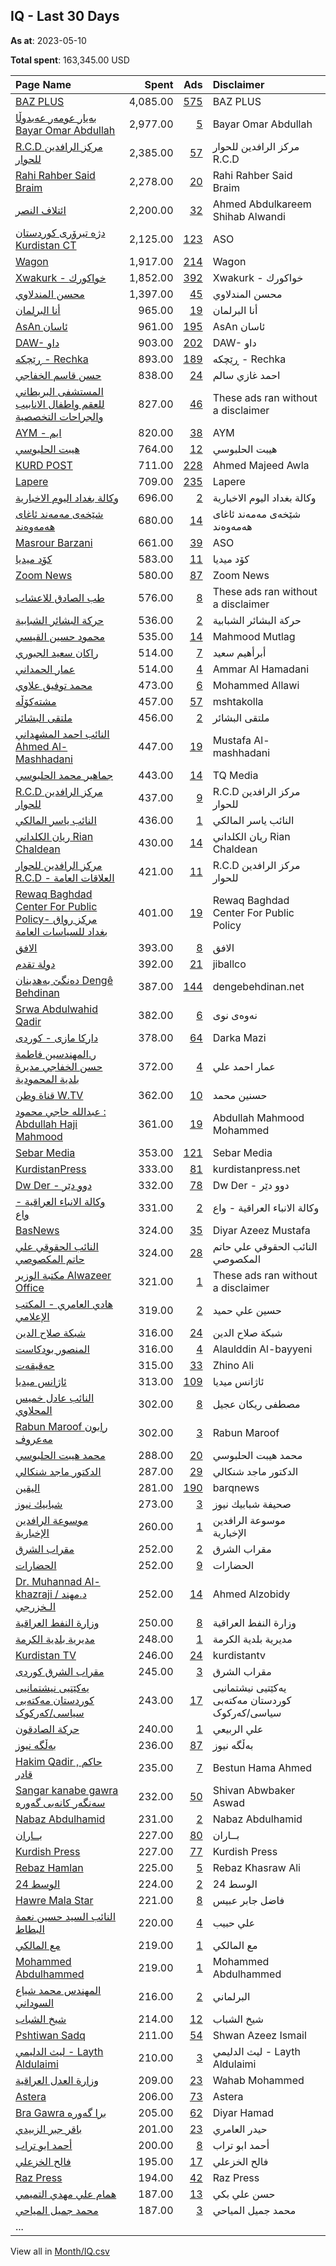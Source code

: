 ## IQ - Last 30 Days
**As at**: 2023-05-10

**Total spent**: 163,345.00 USD

|Page Name|Spent|Ads|Disclaimer|
|:---|---:|---:|:---|
|[BAZ PLUS](https://www.facebook.com/108448645342531)|4,085.00|[575](https://www.facebook.com/ads/library/?active_status=all&ad_type=political_and_issue_ads&country=IQ&view_all_page_id=108448645342531&search_type=page&media_type=all)|BAZ PLUS|
|[بەیار عومەر عەبدوڵا Bayar Omar Abdullah](https://www.facebook.com/1960687214155123)|2,977.00|[5](https://www.facebook.com/ads/library/?active_status=all&ad_type=political_and_issue_ads&country=IQ&view_all_page_id=1960687214155123&search_type=page&media_type=all)|Bayar Omar Abdullah|
|[R.C.D مركز الرافدين للحوار](https://www.facebook.com/381497365537157)|2,385.00|[57](https://www.facebook.com/ads/library/?active_status=all&ad_type=political_and_issue_ads&country=IQ&view_all_page_id=381497365537157&search_type=page&media_type=all)|مركز الرافدين للحوار R.C.D|
|[Rahi Rahber Said Braim](https://www.facebook.com/888362628037273)|2,278.00|[20](https://www.facebook.com/ads/library/?active_status=all&ad_type=political_and_issue_ads&country=IQ&view_all_page_id=888362628037273&search_type=page&media_type=all)|Rahi Rahber Said Braim|
|[ائتلاف النصر](https://www.facebook.com/2003953506544982)|2,200.00|[32](https://www.facebook.com/ads/library/?active_status=all&ad_type=political_and_issue_ads&country=IQ&view_all_page_id=2003953506544982&search_type=page&media_type=all)|Ahmed Abdulkareem Shihab Alwandi|
|[دژه تیرۆری کوردستان Kurdistan CT](https://www.facebook.com/399110903587431)|2,125.00|[123](https://www.facebook.com/ads/library/?active_status=all&ad_type=political_and_issue_ads&country=IQ&view_all_page_id=399110903587431&search_type=page&media_type=all)|ASO|
|[Wagon](https://www.facebook.com/102687942750312)|1,917.00|[214](https://www.facebook.com/ads/library/?active_status=all&ad_type=political_and_issue_ads&country=IQ&view_all_page_id=102687942750312&search_type=page&media_type=all)|Wagon|
|[Xwakurk  - خواكورك](https://www.facebook.com/638540889641531)|1,852.00|[392](https://www.facebook.com/ads/library/?active_status=all&ad_type=political_and_issue_ads&country=IQ&view_all_page_id=638540889641531&search_type=page&media_type=all)|Xwakurk  - خواكورك|
|[محسن المندلاوي](https://www.facebook.com/101964988731653)|1,397.00|[45](https://www.facebook.com/ads/library/?active_status=all&ad_type=political_and_issue_ads&country=IQ&view_all_page_id=101964988731653&search_type=page&media_type=all)|محسن المندلاوي|
|[أنا البرلمان](https://www.facebook.com/132126192341800)|965.00|[19](https://www.facebook.com/ads/library/?active_status=all&ad_type=political_and_issue_ads&country=IQ&view_all_page_id=132126192341800&search_type=page&media_type=all)|أنا البرلمان|
|[AsAn  ئاسان](https://www.facebook.com/101225028723669)|961.00|[195](https://www.facebook.com/ads/library/?active_status=all&ad_type=political_and_issue_ads&country=IQ&view_all_page_id=101225028723669&search_type=page&media_type=all)|AsAn  ئاسان|
|[DAW- داو](https://www.facebook.com/104005041772849)|903.00|[202](https://www.facebook.com/ads/library/?active_status=all&ad_type=political_and_issue_ads&country=IQ&view_all_page_id=104005041772849&search_type=page&media_type=all)|DAW- داو|
|[ڕێچکە - Rechka](https://www.facebook.com/108208211346225)|893.00|[189](https://www.facebook.com/ads/library/?active_status=all&ad_type=political_and_issue_ads&country=IQ&view_all_page_id=108208211346225&search_type=page&media_type=all)|ڕێچکە - Rechka|
|[حسن قاسم الخفاجي](https://www.facebook.com/110855024479814)|838.00|[24](https://www.facebook.com/ads/library/?active_status=all&ad_type=political_and_issue_ads&country=IQ&view_all_page_id=110855024479814&search_type=page&media_type=all)|احمد غازي سالم|
|[المستشفى البريطاني للعقم واطفال الانابيب والجراحات التخصصية](https://www.facebook.com/1007330429412535)|827.00|[46](https://www.facebook.com/ads/library/?active_status=all&ad_type=political_and_issue_ads&country=IQ&view_all_page_id=1007330429412535&search_type=page&media_type=all)|These ads ran without a disclaimer|
|[AYM - ايم](https://www.facebook.com/106053335295019)|820.00|[38](https://www.facebook.com/ads/library/?active_status=all&ad_type=political_and_issue_ads&country=IQ&view_all_page_id=106053335295019&search_type=page&media_type=all)|AYM|
|[هيبت الحلبوسي](https://www.facebook.com/381026846058940)|764.00|[12](https://www.facebook.com/ads/library/?active_status=all&ad_type=political_and_issue_ads&country=IQ&view_all_page_id=381026846058940&search_type=page&media_type=all)|هيبت الحلبوسي|
|[KURD POST](https://www.facebook.com/101537365554352)|711.00|[228](https://www.facebook.com/ads/library/?active_status=all&ad_type=political_and_issue_ads&country=IQ&view_all_page_id=101537365554352&search_type=page&media_type=all)|Ahmed Majeed Awla|
|[Lapere](https://www.facebook.com/110735054899289)|709.00|[235](https://www.facebook.com/ads/library/?active_status=all&ad_type=political_and_issue_ads&country=IQ&view_all_page_id=110735054899289&search_type=page&media_type=all)|Lapere|
|[وكالة بغداد اليوم الاخبارية](https://www.facebook.com/1272142976242590)|696.00|[2](https://www.facebook.com/ads/library/?active_status=all&ad_type=political_and_issue_ads&country=IQ&view_all_page_id=1272142976242590&search_type=page&media_type=all)|وكالة بغداد اليوم الاخبارية|
|[شێخەی مەمەند ئاغای ھەمەوەند](https://www.facebook.com/467222586811080)|680.00|[14](https://www.facebook.com/ads/library/?active_status=all&ad_type=political_and_issue_ads&country=IQ&view_all_page_id=467222586811080&search_type=page&media_type=all)|شێخەی مەمەند ئاغای ھەمەوەند|
|[Masrour Barzani](https://www.facebook.com/110035949016294)|661.00|[39](https://www.facebook.com/ads/library/?active_status=all&ad_type=political_and_issue_ads&country=IQ&view_all_page_id=110035949016294&search_type=page&media_type=all)|ASO|
|[کۆد میدیا](https://www.facebook.com/115201561476661)|583.00|[11](https://www.facebook.com/ads/library/?active_status=all&ad_type=political_and_issue_ads&country=IQ&view_all_page_id=115201561476661&search_type=page&media_type=all)|کۆد میدیا|
|[Zoom News](https://www.facebook.com/112048801639488)|580.00|[87](https://www.facebook.com/ads/library/?active_status=all&ad_type=political_and_issue_ads&country=IQ&view_all_page_id=112048801639488&search_type=page&media_type=all)|Zoom News|
|[طب الصادق للاعشاب](https://www.facebook.com/237581247129000)|576.00|[8](https://www.facebook.com/ads/library/?active_status=all&ad_type=political_and_issue_ads&country=IQ&view_all_page_id=237581247129000&search_type=page&media_type=all)|These ads ran without a disclaimer|
|[حركة البشائر الشبابية](https://www.facebook.com/104886081432069)|536.00|[2](https://www.facebook.com/ads/library/?active_status=all&ad_type=political_and_issue_ads&country=IQ&view_all_page_id=104886081432069&search_type=page&media_type=all)|حركة البشائر الشبابية|
|[محمود حسين القيسي](https://www.facebook.com/159370874867950)|535.00|[14](https://www.facebook.com/ads/library/?active_status=all&ad_type=political_and_issue_ads&country=IQ&view_all_page_id=159370874867950&search_type=page&media_type=all)|Mahmood Mutlag|
|[راكان سعيد الجبوري](https://www.facebook.com/157533901579726)|514.00|[7](https://www.facebook.com/ads/library/?active_status=all&ad_type=political_and_issue_ads&country=IQ&view_all_page_id=157533901579726&search_type=page&media_type=all)|أبرأهيم سعيد|
|[عمار الحمداني](https://www.facebook.com/105097522488856)|514.00|[4](https://www.facebook.com/ads/library/?active_status=all&ad_type=political_and_issue_ads&country=IQ&view_all_page_id=105097522488856&search_type=page&media_type=all)|Ammar Al Hamadani|
|[محمد توفيق علاوي](https://www.facebook.com/1066183836729650)|473.00|[6](https://www.facebook.com/ads/library/?active_status=all&ad_type=political_and_issue_ads&country=IQ&view_all_page_id=1066183836729650&search_type=page&media_type=all)|Mohammed Allawi|
|[مشتەکۆڵە](https://www.facebook.com/115033719858579)|457.00|[57](https://www.facebook.com/ads/library/?active_status=all&ad_type=political_and_issue_ads&country=IQ&view_all_page_id=115033719858579&search_type=page&media_type=all)|mshtakolla|
|[ملتقى البشائر](https://www.facebook.com/107461271287114)|456.00|[2](https://www.facebook.com/ads/library/?active_status=all&ad_type=political_and_issue_ads&country=IQ&view_all_page_id=107461271287114&search_type=page&media_type=all)|ملتقى البشائر|
|[النائب احمد المشهداني  Ahmed Al-Mashhadani](https://www.facebook.com/503530246416243)|447.00|[19](https://www.facebook.com/ads/library/?active_status=all&ad_type=political_and_issue_ads&country=IQ&view_all_page_id=503530246416243&search_type=page&media_type=all)|Mustafa Al-mashhadani|
|[جماهير محمد الحلبوسي](https://www.facebook.com/109558980788677)|443.00|[14](https://www.facebook.com/ads/library/?active_status=all&ad_type=political_and_issue_ads&country=IQ&view_all_page_id=109558980788677&search_type=page&media_type=all)|TQ Media|
|[R.C.D مركز الرافدين للحوار](https://www.facebook.com/381497365537157)|437.00|[9](https://www.facebook.com/ads/library/?active_status=all&ad_type=political_and_issue_ads&country=IQ&view_all_page_id=381497365537157&search_type=page&media_type=all)|R.C.D مركز الرافدين للحوار|
|[النائب ياسر المالكي](https://www.facebook.com/109447781346241)|436.00|[1](https://www.facebook.com/ads/library/?active_status=all&ad_type=political_and_issue_ads&country=IQ&view_all_page_id=109447781346241&search_type=page&media_type=all)|النائب ياسر المالكي|
|[ريان الكلداني Rian Chaldean](https://www.facebook.com/104081694467489)|430.00|[14](https://www.facebook.com/ads/library/?active_status=all&ad_type=political_and_issue_ads&country=IQ&view_all_page_id=104081694467489&search_type=page&media_type=all)|ريان الكلداني Rian Chaldean|
|[مركز الرافدين للحوار R.C.D - العلاقات العامة](https://www.facebook.com/199619564219576)|421.00|[11](https://www.facebook.com/ads/library/?active_status=all&ad_type=political_and_issue_ads&country=IQ&view_all_page_id=199619564219576&search_type=page&media_type=all)|R.C.D مركز الرافدين للحوار|
|[Rewaq Baghdad Center For Public Policy- مركز رواق بغداد للسياسات العامة](https://www.facebook.com/437591407047522)|401.00|[19](https://www.facebook.com/ads/library/?active_status=all&ad_type=political_and_issue_ads&country=IQ&view_all_page_id=437591407047522&search_type=page&media_type=all)|Rewaq Baghdad Center For Public Policy|
|[الافق](https://www.facebook.com/101488042777277)|393.00|[8](https://www.facebook.com/ads/library/?active_status=all&ad_type=political_and_issue_ads&country=IQ&view_all_page_id=101488042777277&search_type=page&media_type=all)|الافق|
|[دولة تقدم](https://www.facebook.com/110666778648167)|392.00|[21](https://www.facebook.com/ads/library/?active_status=all&ad_type=political_and_issue_ads&country=IQ&view_all_page_id=110666778648167&search_type=page&media_type=all)|jiballco|
|[دەنگێ بەھدینان Dengê Behdinan](https://www.facebook.com/118147190026744)|387.00|[144](https://www.facebook.com/ads/library/?active_status=all&ad_type=political_and_issue_ads&country=IQ&view_all_page_id=118147190026744&search_type=page&media_type=all)|dengebehdinan.net|
|[Srwa Abdulwahid Qadir](https://www.facebook.com/1635087666704849)|382.00|[6](https://www.facebook.com/ads/library/?active_status=all&ad_type=political_and_issue_ads&country=IQ&view_all_page_id=1635087666704849&search_type=page&media_type=all)|نەوەی نوی|
|[داركا مازى - كوردى](https://www.facebook.com/112206986837937)|378.00|[64](https://www.facebook.com/ads/library/?active_status=all&ad_type=political_and_issue_ads&country=IQ&view_all_page_id=112206986837937&search_type=page&media_type=all)|Darka Mazi|
|[ر.المهندسين فاطمة حسن الخفاجي مديرة بلدية المحمودية](https://www.facebook.com/1423684604555182)|372.00|[4](https://www.facebook.com/ads/library/?active_status=all&ad_type=political_and_issue_ads&country=IQ&view_all_page_id=1423684604555182&search_type=page&media_type=all)|عمار احمد علي|
|[قناة وطن W.TV](https://www.facebook.com/111210651440535)|362.00|[10](https://www.facebook.com/ads/library/?active_status=all&ad_type=political_and_issue_ads&country=IQ&view_all_page_id=111210651440535&search_type=page&media_type=all)|حسنين محمد|
|[عبدالله حاجي محمود : Abdullah Haji Mahmood](https://www.facebook.com/556915681040436)|361.00|[19](https://www.facebook.com/ads/library/?active_status=all&ad_type=political_and_issue_ads&country=IQ&view_all_page_id=556915681040436&search_type=page&media_type=all)|Abdullah Mahmood Mohammed|
|[Sebar Media](https://www.facebook.com/119288358266240)|353.00|[121](https://www.facebook.com/ads/library/?active_status=all&ad_type=political_and_issue_ads&country=IQ&view_all_page_id=119288358266240&search_type=page&media_type=all)|Sebar Media|
|[KurdistanPress](https://www.facebook.com/563523023665939)|333.00|[81](https://www.facebook.com/ads/library/?active_status=all&ad_type=political_and_issue_ads&country=IQ&view_all_page_id=563523023665939&search_type=page&media_type=all)|kurdistanpress.net|
|[Dw Der - دوو دێر](https://www.facebook.com/107361218100874)|332.00|[78](https://www.facebook.com/ads/library/?active_status=all&ad_type=political_and_issue_ads&country=IQ&view_all_page_id=107361218100874&search_type=page&media_type=all)|Dw Der - دوو دێر|
|[وكالة الانباء العراقية - واع](https://www.facebook.com/104217705503499)|331.00|[2](https://www.facebook.com/ads/library/?active_status=all&ad_type=political_and_issue_ads&country=IQ&view_all_page_id=104217705503499&search_type=page&media_type=all)|وكالة الانباء العراقية - واع|
|[BasNews](https://www.facebook.com/194778987219047)|324.00|[35](https://www.facebook.com/ads/library/?active_status=all&ad_type=political_and_issue_ads&country=IQ&view_all_page_id=194778987219047&search_type=page&media_type=all)|Diyar Azeez Mustafa|
|[النائب الحقوقي علي حاتم المكصوصي](https://www.facebook.com/104043631791120)|324.00|[28](https://www.facebook.com/ads/library/?active_status=all&ad_type=political_and_issue_ads&country=IQ&view_all_page_id=104043631791120&search_type=page&media_type=all)|النائب الحقوقي علي حاتم المكصوصي|
|[مكتبة الوزير Alwazeer Office](https://www.facebook.com/109576124208413)|321.00|[1](https://www.facebook.com/ads/library/?active_status=all&ad_type=political_and_issue_ads&country=IQ&view_all_page_id=109576124208413&search_type=page&media_type=all)|These ads ran without a disclaimer|
|[هادي العامري - المكتب الإعلامي](https://www.facebook.com/115373991478024)|319.00|[2](https://www.facebook.com/ads/library/?active_status=all&ad_type=political_and_issue_ads&country=IQ&view_all_page_id=115373991478024&search_type=page&media_type=all)|حسين علي حميد|
|[شبكة صلاح الدين](https://www.facebook.com/111995495119585)|316.00|[24](https://www.facebook.com/ads/library/?active_status=all&ad_type=political_and_issue_ads&country=IQ&view_all_page_id=111995495119585&search_type=page&media_type=all)|شبكة صلاح الدين|
|[المنصور بودكاست](https://www.facebook.com/109036331812035)|316.00|[4](https://www.facebook.com/ads/library/?active_status=all&ad_type=political_and_issue_ads&country=IQ&view_all_page_id=109036331812035&search_type=page&media_type=all)|Alaulddin Al-bayyeni|
|[حەقیقەت](https://www.facebook.com/422805185129170)|315.00|[33](https://www.facebook.com/ads/library/?active_status=all&ad_type=political_and_issue_ads&country=IQ&view_all_page_id=422805185129170&search_type=page&media_type=all)|Zhino Ali|
|[ئاژانس میدیا](https://www.facebook.com/927958880553492)|313.00|[109](https://www.facebook.com/ads/library/?active_status=all&ad_type=political_and_issue_ads&country=IQ&view_all_page_id=927958880553492&search_type=page&media_type=all)|ئاژانس میدیا|
|[النائب عادل خميس المحلاوي](https://www.facebook.com/754878457919560)|302.00|[8](https://www.facebook.com/ads/library/?active_status=all&ad_type=political_and_issue_ads&country=IQ&view_all_page_id=754878457919560&search_type=page&media_type=all)|مصطفى ريكان عجيل|
|[Rabun Maroof رابون مەعروف](https://www.facebook.com/135202556677269)|302.00|[3](https://www.facebook.com/ads/library/?active_status=all&ad_type=political_and_issue_ads&country=IQ&view_all_page_id=135202556677269&search_type=page&media_type=all)|Rabun Maroof|
|[محمد هيبت الحلبوسي](https://www.facebook.com/102796834888985)|288.00|[20](https://www.facebook.com/ads/library/?active_status=all&ad_type=political_and_issue_ads&country=IQ&view_all_page_id=102796834888985&search_type=page&media_type=all)|محمد هيبت الحلبوسي|
|[الدكتور ماجد شنكالي](https://www.facebook.com/267078350122003)|287.00|[29](https://www.facebook.com/ads/library/?active_status=all&ad_type=political_and_issue_ads&country=IQ&view_all_page_id=267078350122003&search_type=page&media_type=all)|الدكتور ماجد شنكالي|
|[الیقین](https://www.facebook.com/102682039247529)|281.00|[190](https://www.facebook.com/ads/library/?active_status=all&ad_type=political_and_issue_ads&country=IQ&view_all_page_id=102682039247529&search_type=page&media_type=all)|barqnews|
|[شبابيك نيوز](https://www.facebook.com/116944031282422)|273.00|[3](https://www.facebook.com/ads/library/?active_status=all&ad_type=political_and_issue_ads&country=IQ&view_all_page_id=116944031282422&search_type=page&media_type=all)|صحيفة شبابيك نيوز|
|[موسوعة الرافدين الإخبارية](https://www.facebook.com/105349854354740)|260.00|[1](https://www.facebook.com/ads/library/?active_status=all&ad_type=political_and_issue_ads&country=IQ&view_all_page_id=105349854354740&search_type=page&media_type=all)|موسوعة الرافدين الإخبارية|
|[مقراب الشرق](https://www.facebook.com/108073001676806)|252.00|[2](https://www.facebook.com/ads/library/?active_status=all&ad_type=political_and_issue_ads&country=IQ&view_all_page_id=108073001676806&search_type=page&media_type=all)|مقراب الشرق|
|[الحضارات](https://www.facebook.com/871659792906041)|252.00|[9](https://www.facebook.com/ads/library/?active_status=all&ad_type=political_and_issue_ads&country=IQ&view_all_page_id=871659792906041&search_type=page&media_type=all)|الحضارات|
|[Dr. Muhannad Al-khazraji / د.مهند الـخزرجي](https://www.facebook.com/108314488369210)|252.00|[14](https://www.facebook.com/ads/library/?active_status=all&ad_type=political_and_issue_ads&country=IQ&view_all_page_id=108314488369210&search_type=page&media_type=all)|Ahmed Alzobidy|
|[وزارة النفط العراقية](https://www.facebook.com/152131781906555)|250.00|[8](https://www.facebook.com/ads/library/?active_status=all&ad_type=political_and_issue_ads&country=IQ&view_all_page_id=152131781906555&search_type=page&media_type=all)|وزارة النفط العراقية|
|[مديرية بلدية الكرمة](https://www.facebook.com/1159516580738783)|248.00|[1](https://www.facebook.com/ads/library/?active_status=all&ad_type=political_and_issue_ads&country=IQ&view_all_page_id=1159516580738783&search_type=page&media_type=all)|مديرية بلدية الكرمة|
|[Kurdistan TV](https://www.facebook.com/302342846473745)|246.00|[24](https://www.facebook.com/ads/library/?active_status=all&ad_type=political_and_issue_ads&country=IQ&view_all_page_id=302342846473745&search_type=page&media_type=all)|kurdistantv|
|[مقراب الشرق کوردی](https://www.facebook.com/102221762283932)|245.00|[3](https://www.facebook.com/ads/library/?active_status=all&ad_type=political_and_issue_ads&country=IQ&view_all_page_id=102221762283932&search_type=page&media_type=all)|مقراب الشرق|
|[یەکێتیی نیشتمانیی کوردستان مەکتەبی سیاسی/کەرکوک](https://www.facebook.com/1795382547357634)|243.00|[17](https://www.facebook.com/ads/library/?active_status=all&ad_type=political_and_issue_ads&country=IQ&view_all_page_id=1795382547357634&search_type=page&media_type=all)|یەکێتیی نیشتمانیی کوردستان مەکتەبی سیاسی/کەرکوک|
|[حركة الصادقون](https://www.facebook.com/626596557359682)|240.00|[1](https://www.facebook.com/ads/library/?active_status=all&ad_type=political_and_issue_ads&country=IQ&view_all_page_id=626596557359682&search_type=page&media_type=all)|علي الربيعي|
|[بەڵگە نیوز](https://www.facebook.com/109718124824252)|236.00|[87](https://www.facebook.com/ads/library/?active_status=all&ad_type=political_and_issue_ads&country=IQ&view_all_page_id=109718124824252&search_type=page&media_type=all)|بەڵگە نیوز|
|[Hakim Qadir ,  حاکم قادر](https://www.facebook.com/130783806990987)|235.00|[7](https://www.facebook.com/ads/library/?active_status=all&ad_type=political_and_issue_ads&country=IQ&view_all_page_id=130783806990987&search_type=page&media_type=all)|Bestun Hama Ahmed|
|[Sangar kanabe gawra سەنگەر کانەبی گەورە](https://www.facebook.com/100451412934737)|232.00|[50](https://www.facebook.com/ads/library/?active_status=all&ad_type=political_and_issue_ads&country=IQ&view_all_page_id=100451412934737&search_type=page&media_type=all)|Shivan Abwbaker Aswad|
|[Nabaz Abdulhamid](https://www.facebook.com/117411464290585)|231.00|[2](https://www.facebook.com/ads/library/?active_status=all&ad_type=political_and_issue_ads&country=IQ&view_all_page_id=117411464290585&search_type=page&media_type=all)|Nabaz Abdulhamid|
|[بــاران](https://www.facebook.com/1130948176931386)|227.00|[80](https://www.facebook.com/ads/library/?active_status=all&ad_type=political_and_issue_ads&country=IQ&view_all_page_id=1130948176931386&search_type=page&media_type=all)|بــاران|
|[Kurdish Press](https://www.facebook.com/299448460955468)|227.00|[77](https://www.facebook.com/ads/library/?active_status=all&ad_type=political_and_issue_ads&country=IQ&view_all_page_id=299448460955468&search_type=page&media_type=all)|Kurdish Press|
|[Rebaz Hamlan](https://www.facebook.com/111160249521733)|225.00|[5](https://www.facebook.com/ads/library/?active_status=all&ad_type=political_and_issue_ads&country=IQ&view_all_page_id=111160249521733&search_type=page&media_type=all)|Rebaz Khasraw Ali|
|[الوسط 24](https://www.facebook.com/100662932593098)|224.00|[2](https://www.facebook.com/ads/library/?active_status=all&ad_type=political_and_issue_ads&country=IQ&view_all_page_id=100662932593098&search_type=page&media_type=all)|الوسط 24|
|[Hawre Mala Star](https://www.facebook.com/122111094117255)|221.00|[8](https://www.facebook.com/ads/library/?active_status=all&ad_type=political_and_issue_ads&country=IQ&view_all_page_id=122111094117255&search_type=page&media_type=all)|فاضل جابر عبيس|
|[النائب السيد حسين نعمة البطاط](https://www.facebook.com/109270047986249)|220.00|[4](https://www.facebook.com/ads/library/?active_status=all&ad_type=political_and_issue_ads&country=IQ&view_all_page_id=109270047986249&search_type=page&media_type=all)|علي حبيب|
|[مع المالكي](https://www.facebook.com/103079074842359)|219.00|[1](https://www.facebook.com/ads/library/?active_status=all&ad_type=political_and_issue_ads&country=IQ&view_all_page_id=103079074842359&search_type=page&media_type=all)|مع المالكي|
|[Mohammed Abdulhammed](https://www.facebook.com/108153498939891)|219.00|[1](https://www.facebook.com/ads/library/?active_status=all&ad_type=political_and_issue_ads&country=IQ&view_all_page_id=108153498939891&search_type=page&media_type=all)|Mohammed Abdulhammed|
|[المهندس محمد شياع السوداني](https://www.facebook.com/945981242085442)|216.00|[2](https://www.facebook.com/ads/library/?active_status=all&ad_type=political_and_issue_ads&country=IQ&view_all_page_id=945981242085442&search_type=page&media_type=all)|البرلماني|
|[شيخ الشباب](https://www.facebook.com/104972417745437)|214.00|[12](https://www.facebook.com/ads/library/?active_status=all&ad_type=political_and_issue_ads&country=IQ&view_all_page_id=104972417745437&search_type=page&media_type=all)|شيخ الشباب|
|[Pshtiwan Sadq](https://www.facebook.com/355786234434317)|211.00|[54](https://www.facebook.com/ads/library/?active_status=all&ad_type=political_and_issue_ads&country=IQ&view_all_page_id=355786234434317&search_type=page&media_type=all)|Shwan Azeez Ismail|
|[ليث الدليمي - Layth Aldulaimi](https://www.facebook.com/122976602433408)|210.00|[3](https://www.facebook.com/ads/library/?active_status=all&ad_type=political_and_issue_ads&country=IQ&view_all_page_id=122976602433408&search_type=page&media_type=all)|ليث الدليمي - Layth Aldulaimi|
|[وزارة العدل العراقية](https://www.facebook.com/276686282715100)|209.00|[23](https://www.facebook.com/ads/library/?active_status=all&ad_type=political_and_issue_ads&country=IQ&view_all_page_id=276686282715100&search_type=page&media_type=all)|Wahab Mohammed|
|[Astera](https://www.facebook.com/109435514965568)|206.00|[73](https://www.facebook.com/ads/library/?active_status=all&ad_type=political_and_issue_ads&country=IQ&view_all_page_id=109435514965568&search_type=page&media_type=all)|Astera|
|[Bra Gawra برا گەورە](https://www.facebook.com/335087470495241)|205.00|[62](https://www.facebook.com/ads/library/?active_status=all&ad_type=political_and_issue_ads&country=IQ&view_all_page_id=335087470495241&search_type=page&media_type=all)|Diyar Hamad|
|[باقر جبر الزبيدي](https://www.facebook.com/418944648163190)|201.00|[23](https://www.facebook.com/ads/library/?active_status=all&ad_type=political_and_issue_ads&country=IQ&view_all_page_id=418944648163190&search_type=page&media_type=all)|حيدر العامري|
|[أحمد ابو تراب](https://www.facebook.com/107041055032949)|200.00|[8](https://www.facebook.com/ads/library/?active_status=all&ad_type=political_and_issue_ads&country=IQ&view_all_page_id=107041055032949&search_type=page&media_type=all)|أحمد ابو تراب|
|[فالح الخزعلي](https://www.facebook.com/102208414468987)|195.00|[17](https://www.facebook.com/ads/library/?active_status=all&ad_type=political_and_issue_ads&country=IQ&view_all_page_id=102208414468987&search_type=page&media_type=all)|فالح الخزعلي|
|[Raz Press](https://www.facebook.com/711506772983323)|194.00|[42](https://www.facebook.com/ads/library/?active_status=all&ad_type=political_and_issue_ads&country=IQ&view_all_page_id=711506772983323&search_type=page&media_type=all)|Raz Press|
|[همام علي مهدي  التميمي](https://www.facebook.com/101643555790443)|187.00|[13](https://www.facebook.com/ads/library/?active_status=all&ad_type=political_and_issue_ads&country=IQ&view_all_page_id=101643555790443&search_type=page&media_type=all)|حسن علي بكي|
|[محمد جميل المياحي](https://www.facebook.com/1710947889173929)|187.00|[3](https://www.facebook.com/ads/library/?active_status=all&ad_type=political_and_issue_ads&country=IQ&view_all_page_id=1710947889173929&search_type=page&media_type=all)|محمد جميل المياحي|
|...||||

View all in [Month/IQ.csv](../../MetaData/Month/IQ.csv)
